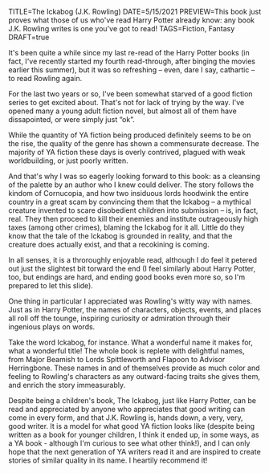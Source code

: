 TITLE=The Ickabog (J.K. Rowling)
DATE=5/15/2021
PREVIEW=This book just proves what those of us who've read Harry Potter already know: any book J.K. Rowling writes is one you've got to read!
TAGS=Fiction, Fantasy
DRAFT=true


It's been quite a while since my last re-read of the Harry Potter books 
(in fact, I've recently started my fourth read-through, after 
binging the movies earlier this summer), but it was so refreshing 
– even, dare I say, cathartic – to read Rowling again.

For the last two years or so, I've been somewhat starved of a good fiction series
to get excited about. That's not for lack of trying by the way. I've opened 
many a young adult fiction novel, but almost all of them have dissapointed, 
or were simply just &ldquo;ok&rdquo;. 

While the quantity of YA fiction being 
produced definitely seems to be on the rise, the quality of the genre
has shown a commensurate decrease. The majority of YA 
fiction these days is overly contrived, plagued with weak worldbuilding, or 
just poorly written. 

And that's why I was so eagerly looking forward to this book: as 
a cleansing of the palette by an author who I knew could deliver. 
The story follows the kindom of Cornucopia, and how two 
insiduous lords hoodwink the entire country in a great scam
by convincing them that the Ickabog – a mythical creature invented
to scare disobedient children into submission – is,
in fact, real. They then proceed to kill their enemies and 
institute outrageously high taxes (among other crimes), 
blaming the Ickabog for it all. Little do they know that the 
tale of the Ickabog is grounded in reality, and that the creature
does actually exist, and that a recokining is coming.

In all senses, it is a throroughly enjoyable read,
although I do feel it petered out just the slightest bit
torward the end (I feel similarly about Harry Potter, too,
but endings are hard, and ending good books even more so,
so I'm prepared to let this slide). 

One thing in particular I appreciated was Rowling's witty
way with names. Just as in Harry Potter, the names of 
characters, objects, events, and places all roll off 
the tounge, inspiring curiosity or admiration through 
their ingenious plays on words. 

Take the word Ickabog, for instance. What a wonderful name 
it makes for, what a wonderful title! The whole book
is replete with delightful names, from Major Beamish to 
Lords Spittleworth and Flapoon to Advisor Herringbone. 
These names in and of themselves provide as much color
and feeling to Rowling's characters as any outward-facing traits
she gives them, and enrich the story immeasurably.

Despite being a children's book, The Ickabog, just like Harry Potter, 
can be read and appreciated by anyone who appreciates that good 
writing can come in every form, and that J.K. Rowling is, hands down, 
a very, very, good writer. It is a model for what good YA fiction 
looks like (despite being written as a book for younger children,
I think it ended up, in some ways, as a YA book - although I'm
curious to see what other think!), and I can only hope that 
the next generation of YA writers read it and are inspired
to create stories of similar quality in its name. 
I heartily recommend it!
